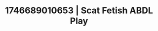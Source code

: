 ---
categories:
- Fantasy lover
- Erotic vulnerability
- Intimate reveal
- AI-generated
- Erotic friction
- Erotic voice acting
- ASMR
- Cosplay
image: /assets/images/1746689010653.webp
layout: post
seo:
  description: Featured content with high-quality ABDL Play, Scat Fetish. HD images
    available.
  keywords: ABDL Play, Scat Fetish
  og_image: /assets/images/1746689010653.webp
  schema_type: VisualArtwork
tags:
- ABDL Play
- '#1746689010653'
- Scat Fetish
title: 1746689010653 | Scat Fetish ABDL Play
---